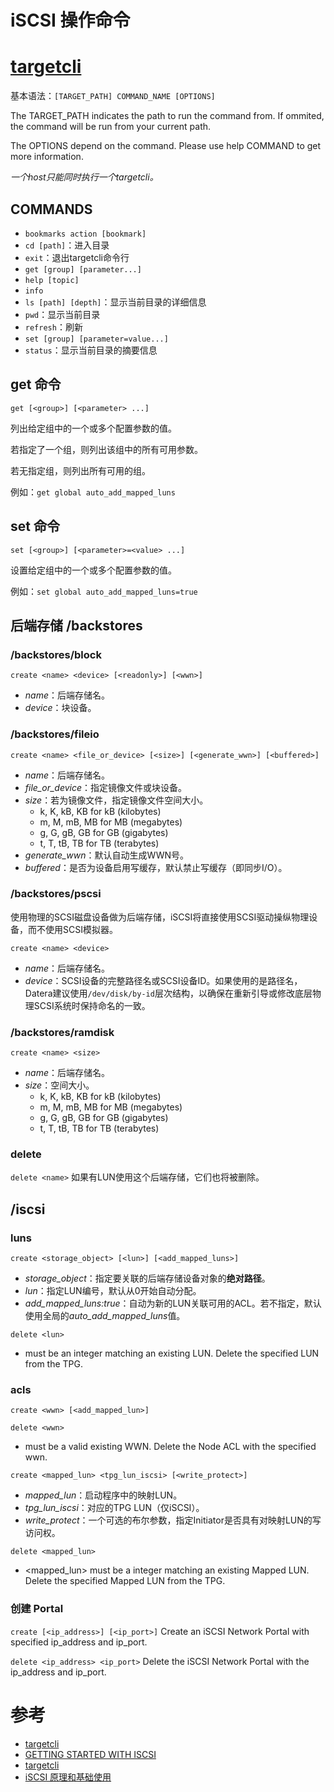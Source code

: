 iSCSI 操作命令
=============

# [targetcli](https://github.com/Datera/targetcli)
基本语法：`[TARGET_PATH] COMMAND_NAME [OPTIONS]`

The TARGET_PATH indicates the path to run the command from.
If ommited, the command will be run from your current path.

The OPTIONS depend on the command. Please use help
COMMAND to get more information.

*一个host只能同时执行一个targetcli。*

## COMMANDS
  - `bookmarks action [bookmark]`
  - `cd [path]`：进入目录
  - `exit`：退出targetcli命令行
  - `get [group] [parameter...]`
  - `help [topic]`
  - `info`
  - `ls [path] [depth]`：显示当前目录的详细信息
  - `pwd`：显示当前目录
  - `refresh`：刷新
  - `set [group] [parameter=value...]`
  - `status`：显示当前目录的摘要信息

## get 命令
`get [<group>] [<parameter> ...]`

列出给定组中的一个或多个配置参数的值。

若指定了一个组，则列出该组中的所有可用参数。

若无指定组，则列出所有可用的组。

例如：`get global auto_add_mapped_luns`

## set 命令
`set [<group>] [<parameter>=<value> ...]`

设置给定组中的一个或多个配置参数的值。

例如：`set global auto_add_mapped_luns=true`

## 后端存储 /backstores
### /backstores/block
`create <name> <device> [<readonly>] [<wwn>]`
 - *name*：后端存储名。
 - *device*：块设备。

### /backstores/fileio
`create <name> <file_or_device> [<size>] [<generate_wwn>] [<buffered>]`
 - *name*：后端存储名。
 - *file_or_device*：指定镜像文件或块设备。
 - *size*：若为镜像文件，指定镜像文件空间大小。
    + k, K, kB, KB for kB (kilobytes)
    + m, M, mB, MB for MB (megabytes)
    + g, G, gB, GB for GB (gigabytes)
    + t, T, tB, TB for TB (terabytes)
 - *generate_wwn*：默认自动生成WWN号。
 - *buffered*：是否为设备启用写缓存，默认禁止写缓存（即同步I/O）。

### /backstores/pscsi
使用物理的SCSI磁盘设备做为后端存储，iSCSI将直接使用SCSI驱动操纵物理设备，而不使用SCSI模拟器。

`create <name> <device>`
 - *name*：后端存储名。
 - *device*：SCSI设备的完整路径名或SCSI设备ID。如果使用的是路径名，Datera建议使用`/dev/disk/by-id`层次结构，以确保在重新引导或修改底层物理SCSI系统时保持命名的一致。

### /backstores/ramdisk
`create <name> <size>`
 - *name*：后端存储名。
 - *size*：空间大小。
    + k, K, kB, KB for kB (kilobytes)
    + m, M, mB, MB for MB (megabytes)
    + g, G, gB, GB for GB (gigabytes)
    + t, T, tB, TB for TB (terabytes)

### delete
`delete <name>`
如果有LUN使用这个后端存储，它们也将被删除。

## /iscsi
### luns
`create <storage_object> [<lun>] [<add_mapped_luns>]`
 - *storage_object*：指定要关联的后端存储设备对象的**绝对路径**。
 - *lun*：指定LUN编号，默认从0开始自动分配。
 - *add_mapped_luns:true*：自动为新的LUN关联可用的ACL。若不指定，默认使用全局的*auto_add_mapped_luns*值。

`delete <lun>`
 - <lun> must be an integer matching an existing LUN.
Delete the specified LUN from the TPG.

### acls
`create <wwn> [<add_mapped_lun>]`

`delete <wwn>`
 - <wwn> must be a valid existing WWN.
Delete the Node ACL with the specified wwn.

`create <mapped_lun> <tpg_lun_iscsi> [<write_protect>]`
 - *mapped_lun*：启动程序中的映射LUN。
 - *tpg_lun_iscsi*：对应的TPG LUN（仅iSCSI）。
 - *write_protect*：一个可选的布尔参数，指定Initiator是否具有对映射LUN的写访问权。

`delete <mapped_lun>`
 - <mapped_lun> must be a integer matching an existing Mapped LUN.
Delete the specified Mapped LUN from the TPG.

### 创建 Portal
`create [<ip_address>] [<ip_port>]`
Create an iSCSI Network Portal with specified ip_address and ip_port.

`delete <ip_address> <ip_port>`
Delete the iSCSI Network Portal with the ip_address and ip_port.


# 参考
 * [targetcli](http://linux-iscsi.org/wiki/Targetcli)
 * [GETTING STARTED WITH ISCSI](https://access.redhat.com/documentation/en-us/red_hat_enterprise_linux/8/html/managing_storage_devices/getting-started-with-iscsi_managing-storage-devices)
 * [targetcli](http://linux.51yip.com/search/targetcli)
 * [iSCSI 原理和基础使用](https://www.cnblogs.com/wn1m/p/10700591.html)
